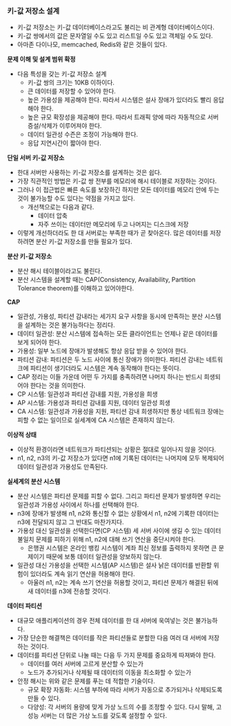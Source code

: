 ### 키-값 저장소 설계
* 키-값 저장소는 키-값 데이터베이스라고도 불리는 비 관계형 데이터베이스이다.
* 키-값 쌍에서의 값은 문자열일 수도 있고 리스트일 수도 있고 객체일 수도 있다.
* 아마존 다이나모, memcached, Redis와 같은 것들이 있다.

**문제 이해 및 설계 범위 확정**
* 다음 특성을 갖는 키-값 저장소 설계
  * 키-값 쌍의 크기는 10KB 이하이다.
  * 큰 데이터를 저장할 수 있어야 한다.
  * 높은 가용성을 제공해야 한다. 따라서 시스템은 설사 장애가 있더라도 빨리 응답해야 한다.
  * 높은 규모 확장성을 제공해야 한다. 따라서 트래픽 양에 따라 자동적으로 서버 증설/삭제가 이루어져야 한다.
  * 데이터 일관성 수즌은 조정이 가능해야 한다.
  * 응답 지연시간이 짧아야 한다.

**단일 서버 키-값 저장소**
* 한대 서버만 사용하는 키-값 저장소를 설계하는 것은 쉽다.
* 가장 직관적인 방법은 키-값 쌍 전부를 메모리에 해시 테이블로 저장하는 것이다.
* 그러나 이 접근법은 빠른 속도를 보장하긴 하지만 모든 데이터를 메모리 안에 두는 것이 불가능할 수도 있다는 약점을 가지고 있다.
  * 개선책으로는 다음과 같다.
    * 데이터 압축
    * 자주 쓰이는 데이터만 메모리에 두고 나머지는 디스크에 저장
* 이렇게 개선하더라도 한 대 서버로는 부족한 때가 곧 찾아온다. 많은 데이터를 저장하려면 분산 키-값 저장소를 만들 필요가 있다.

**분산 키-값 저장소**
* 분산 해시 테이블이라고도 불린다.
* 분산 시스템을 설계할 때는 CAP(Consistency, Availability, Partition Tolerance theorem)를 이해하고 있어야한다.

**CAP**
* 일관성, 가용성, 파티션 감내라는 세가지 요구 사항을 동시에 만족하는 분산 시스템을 설계하는 것은 불가능하다는 정리다.
* 데이터 일관성: 분산 시스템에 접속하는 모든 클라이언트는 언제나 같은 데이터를 보게 되어야 한다.
* 가용성: 일부 노드에 장애가 발생해도 항상 응답 받을 수 있어야 한다.
* 파티션 감내: 파티션은 두 노드 사이에 통신 장애가 의미한다. 파티션 감내는 네트워크에 파티션이 생기더라도 시스템은 계속 동작해야 한다는 뜻이다.
* CAP 정리는 이들 가운데 어떤 두 가지를 충족하려면 나머지 하나는 반드시 희생되어야 한다는 것을 의미한다.
* CP 시스템: 일관성과 파티션 감내를 지원, 가용성을 희생
* AP 시스템: 가용성과 파티션 감내를 지원, 데이터 일관성 희생
* CA 시스템: 일관성과 가용성을 지원, 파티션 감내 희생하지만 통상 네트워크 장애는 피할 수 없는 일이므로 실세계에 CA 시스템은 존재하지 않는다.

**이상적 상태**
* 이상적 환경이라면 네트워크가 파티션되는 상황은 절대로 일어나지 않을 것이다.
* n1, n2, n3의 키-값 저장소가 있다면 n1에 기록된 데이터는 나머지에 모두 복제되어 데이터 일관성과 가용성도 만족된다.

**실세계의 분산 시스템**
* 분산 시스템은 파티션 문제를 피할 수 없다. 그리고 파티션 문제가 발생하면 우리는 일관성과 가용성 사이에서 하나를 선택해야 한다.
* n3에 장애가 발생해 n1, n2와 통신할 수 없는 상황에서 n1, n2에 기록한 데이터는 n3에 전달되지 않고 그 반대도 마찬가지다.
* 가용성 대신 일관성을 선택한다면(CP 시스템) 세 서버 사이에 생길 수 있는 데이터 불일치 문제를 피하기 위해 n1, n2에 대해 쓰기 연산을 중단시켜야 한다.
  * 은행권 시스템은 온라인 뱅킹 시스템이 계좌 최신 정보를 출력하지 못하면 큰 문제이기 때문에 보통 데이터 일관성을 양보하지 않는다.
* 일관성 대신 가용성을 선택한 시스템(AP 시스템)은 설사 낡은 데이터를 반환할 위험이 있더라도 계속 읽기 연산을 허용해야 한다.
  * 아울러 n1, n2는 계속 쓰기 연산을 허용할 것이고, 파티션 문제가 해결된 뒤에 새 데이터를 n3에 전송할 것이다.

**데이터 파티션**
* 대규모 애플리케이션의 경우 전체 데이터를 한 대 서버에 욱여넣는 것은 불가능하다.
* 가장 단순한 해결책은 데이터를 작은 파티션들로 분할한 다음 여러 대 서버에 저장하는 것이다.
* 데이터를 파티션 단위로 나눌 때는 다음 두 가지 문제를 중요하게 따져봐야 한다.
  * 데이터를 여러 서버에 고르게 분산할 수 있는가
  * 노드가 추가되거나 삭제될 때 데이터의 이동을 최소화할 수 있는가
* 안정 해시는 위와 같은 문제를 푸는 데 적합한 기술이다.
  * 규모 확장 자동화: 시스템 부하에 따라 서버가 자동으로 추가되거나 삭제되도록 만들 수 있다.
  * 다양성: 각 서버의 용량에 맞게 가상 노드의 수를 조정할 수 있다. 다시 말해, 고성능 서버는 더 많은 가상 노드를 갖도록 설정할 수 있다.
